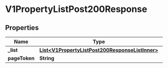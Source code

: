 

# V1PropertyListPost200Response


## Properties

| Name | Type | Description | Notes |
|------------ | ------------- | ------------- | -------------|
|**_list** | [**List&lt;V1PropertyListPost200ResponseListInner&gt;**](V1PropertyListPost200ResponseListInner.md) |  |  [optional] |
|**pageToken** | **String** |  |  [optional] |



